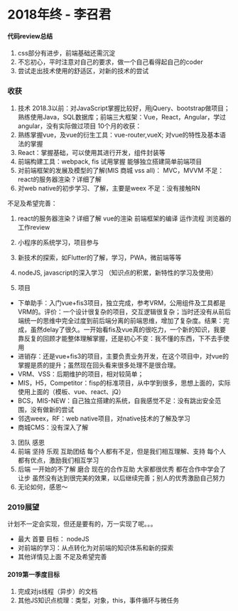 # 2018年终 - 李召君

#### 代码review总结
1. css部分有进步，前端基础还需沉淀
2. 不忘初心，平时注意对自己的要求，做一个自己看得起自己的coder
3. 尝试走出技术使用的舒适区，对新的技术的尝试

### 收获
1. 技术
2018.3以前：对JavaScript掌握比较好，用jQuery、bootstrap做项目；熟练使用Java，SQL数据库；前端三大框架：Vue，React，Angular，学过angular，没有实际做过项目
10个月的收获：
  1. 熟练掌握vue，及vue的衍生工具：vue-router,vueX; 对vue的特性及基本语法的掌握
  2. React：掌握基础，可以使用其进行开发，组件封装等
  3. 前端构建工具：webpack, fis 试用掌握   能够独立搭建简单前端项目
  4. 对前端框架的发展及模型的了解(MIS 商城 vss all)： MVC，MVVM  不足：react的服务器渲染？详细了解
  5. 对web native的初步学习、了解，主要是weex   不足：没有接触RN

不足及希望完善：
 1. react的服务器渲染？详细了解   vue的渲染  前端框架的编译 运作流程 浏览器的工作review
 2. 小程序的系统学习，项目参与
 3. 新技术的探索，如Flutter的了解，学习，PWA，微前端等等
 4. nodeJS, javascript的深入学习 （知识点的积累，新特性的学习及使用）

2. 项目
  * 下单助手：入门vue+fis3项目，独立完成，参考VRM，公用组件及工具都是VRM的。评价：一个设计很复杂的项目，交互逻辑很复杂；当时还没有从前后端统一的思维中完全过度到前后端分离的前端思维，增加了复杂度。结果：完成，虽然delay了很久。一开始看fis及vue真的很吃力，一个新的知识，我要靠反复的回顾才能整体理解掌握，还是初心不变：我不懂的东西，下不去手使用
  * 进销存：还是vue+fis3的项目，主要负责业务开发，在这个项目中，对vue的掌握是质的提升；虽然现在回头看来很多处理不是很合理。
  * VRM、VSS：后期维护的项目，相对较简单；
  * MIS，H5，Competitor：fisp的标准项目，从中学到很多，思想上面的，实际使用上面的（模板、vue、react、jQ）
  * BCS，MIS-NEW：自己独立搭建的系统，自我感觉不足：没有跳出安全范围，没有做新的尝试
  * 邻选weex，RF：web native项目，对native技术的了解及学习
  * 商城CMS：没有深入了解


3. 团队 感恩 
  1. 前端 坚持 乐观 互助团结 每个人都有不足，但是我们相互理解、支持 每个人都有优点，激励我们相互学习 
  2. 后端 一开始的不了解 磨合 现在的合作互助 大家都很优秀 都在合作中学会了让步 虽然没有达到很完美的效果，以后继续完善；别人的优秀激励自己努力
  3. 无论如何，感恩～


### 2019展望
计划不一定会实现，但还是要有的，万一实现了呢。。。

* 最大 首要 目标： nodeJS
* 对前端的学习：从点转化为对前端的知识体系和新的探索
* 其他详情见上面 不足及希望完善


#### 2019第一季度目标 
1. 完成对js线程（异步）的文档
2. 其他JS知识点梳理：类型，对象，this，事件循环与微任务
